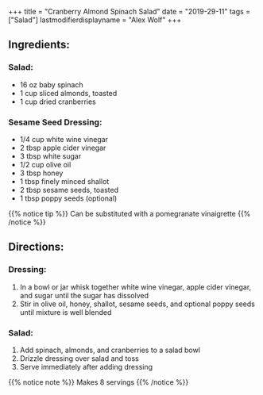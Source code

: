 +++
title = "Cranberry Almond Spinach Salad"
date = "2019-29-11"
tags = ["Salad"]
lastmodifierdisplayname = "Alex Wolf"
+++

## Ingredients:

### Salad:

* 16 oz baby spinach
* 1 cup sliced almonds, toasted 
* 1 cup dried cranberries

### Sesame Seed Dressing:

* 1/4 cup white wine vinegar
* 2 tbsp apple cider vinegar
* 3 tbsp white sugar
* 1/2 cup olive oil
* 3 tbsp honey
* 1 tbsp finely minced shallot
* 2 tbsp sesame seeds, toasted
* 1 tbsp poppy seeds (optional)

{{% notice tip %}}
Can be substituted with a pomegranate vinaigrette 
{{% /notice %}}

## Directions:

### Dressing:

1. In a bowl or jar whisk together white wine vinegar, apple cider vinegar, and sugar until the sugar has dissolved
2. Stir in olive oil, honey, shallot, sesame seeds, and optional poppy seeds until mixture is well blended

### Salad:

1. Add spinach, almonds, and cranberries to a salad bowl
2. Drizzle dressing over salad and toss
3. Serve immediately after adding dressing

{{% notice note %}}
Makes 8 servings
{{% /notice %}}
